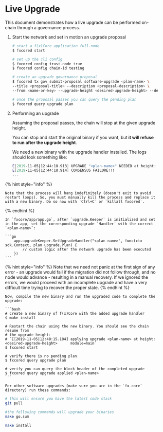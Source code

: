 # Live Upgrade

This document demonstrates how a live upgrade can be performed on-chain through a governance process.

1.  Start the network and set in motion an upgrade proposal

    ```bash
    # start a f(x)Core application full-node
    $ fxcored start

    # set up the cli config
    $ fxcored config trust-node true
    $ fxcored config chain-id testing

    # create an upgrade governance proposal
    $ fxcored tx gov submit-proposal software-upgrade <plan-name> \
    --title <proposal-title> --description <proposal-description> \
    --from <name-or-key> --upgrade-height <desired-upgrade-height> --deposit 10000000000000000000000FX

    # once the proposal passes you can query the pending plan
    $ fxcored query upgrade plan
    ```
2.  Performing an upgrade

    Assuming the proposal passes, the chain will stop at the given upgrade height.

    You can stop and start the original binary if you want, but **it will refuse to run after the upgrade height**.

    We need a new binary with the upgrade handler installed. The logs should look something like:

    ```bash
    E[2019-11-05|12:44:18.913] UPGRADE "<plan-name>" NEEDED at height: <desired-upgrade-height>:       module=main
    E[2019-11-05|12:44:18.914] CONSENSUS FAILURE!!!
    ...
    ```
{% hint style="info" %}

    Note that the process will hang indefinitely (doesn't exit to avoid restart loops). So, you must manually kill the process and replace it with a new binary. Do so now with `Ctrl+C` or `killall fxcored`.
{% endhint %}

    In `fxcore/app/app.go`, after `upgrade.Keeper` is initialized and set in the app, set the corresponding upgrade `Handler` with the correct `<plan-name>`:

    ```go
        app.upgradeKeeper.SetUpgradeHandler("<plan-name>", func(ctx sdk.Context, plan upgrade.Plan) {
            // custom logic after the network upgrade has been executed
        })
    ```
{% hint style="info" %}
    Note that we need not panic at the first sign of any error - an upgrade would fail if the migration did not follow through, and no node would advance - resulting in a manual recovery. If we ignored the errors, we would proceed with an incomplete upgrade and have a very difficult time trying to recover the proper state.
{% endhint %}

    Now, compile the new binary and run the upgraded code to complete the upgrade:

    ```bash
    # create a new binary of f(x)Core with the added upgrade handler
    $ make install

    # Restart the chain using the new binary. You should see the chain resume from
    # the upgrade height:
    # `I[2019-11-05|12:48:15.184] applying upgrade <plan-name> at height: <desired-upgrade-height>      module=main`
    $ fxcored start

    # verify there is no pending plan
    $ fxcored query upgrade plan

    # verify you can query the block header of the completed upgrade
    $ fxcored query upgrade applied <plan-name>
    ```

    For other software upgrades (make sure you are in the `fx-core` directory) run these commands:
```bash
# this will ensure you have the latest code stack
git pull

#the following commands will upgrade your binaries
make go.sum

make install

```